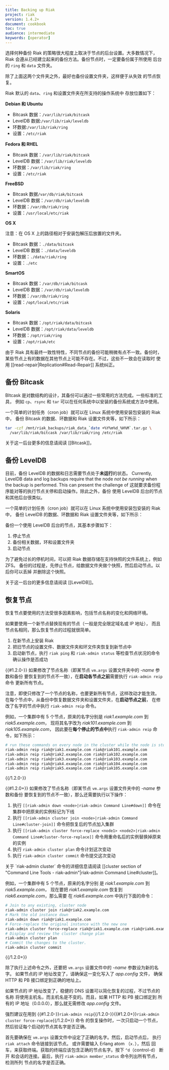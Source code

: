 ```yaml
---
title: Backing up Riak
project: riak
version: 1.4.2+
document: cookbook
toc: true
audience: intermediate
keywords: [operator]
---
```


选择何种备份 Riak 的策略很大程度上取决于节点的后台设置。大多数情况下，
Riak 会遵从已经建立起来的备份方法。备份节点时，一定要备份属于所使用
后台的 `ring` 和 `data` 文件夹。

除了上面这两个文件夹之外，最好也备份设置文件夹，这样便于从失效
的节点恢复。

Riak 默认的 `data`、`ring` 和设置文件夹在所支持的操作系统中
存放位置如下：

**Debian 和 Ubuntu**

* Bitcask 数据：`/var/lib/riak/bitcask`
* LevelDB 数据:`/var/lib/riak/leveldb`
* 环数据:`/var/lib/riak/ring`
* 设置：`/etc/riak`

**Fedora 和 RHEL**

* Bitcask 数据：`/var/lib/riak/bitcask`
* LevelDB 数据：`/var/lib/riak/leveldb`
* 环数据：`/var/lib/riak/ring`
* 设置：`/etc/riak`

**FreeBSD**

* Bitcask 数据`/var/db/riak/bitcask`
* LevelDB 数据：`/var/db/riak/leveldb`
* 环数据：`/var/db/riak/ring`
* 设置：`/usr/local/etc/riak`

**OS X**

注意：在 OS X 上的路径相对于安装包解压后放置的文件夹。

* Bitcask 数据：`./data/bitcask`
* LevelDB 数据：`./data/leveldb`
* 环数据：`./data/riak/ring`
* 设置：`./etc`

**SmartOS**

* Bitcask 数据：`/var/db/riak/bitcask`
* LevelDB 数据：`/var/db/riak/leveldb`
* 环数据：`/var/db/riak/ring`
* 设置：`/opt/local/etc/riak`

**Solaris**

* Bitcask 数据：`/opt/riak/data/bitcask`
* LevelDB 数据：`/opt/riak/data/leveldb`
* 环数据：`/opt/riak/ring`
* 设置：`/opt/riak/etc`

<div class="info">
由于 Riak 具有最终一致性特性，不同节点的备份可能稍微有点不一致。备份时，
某些节点上有的数据在其他节点上可能不存在。不过，这些不一致会在读取时
使用 [[read-repair|Replication#Read-Repair]] 系统纠正。
</div>

## 备份 Bitcask

BItcask 是对数结构的设计，其备份可以通过一些常用的方法完成。一些标准的工具，
例如 `cp`、`rsync` 和 `tar` 可以在任何系统中以安装的备份系统或方法中使用。

一个简单的计划任务（cron job）就可以在 Linux 系统中使用安装包安装的 Riak 中，
备份 Bitcask 的数据、环数据和 Riak 设置文件夹等，如下所示：

```bash
tar -czf /mnt/riak_backups/riak_data_`date +%Y%m%d_%H%M`.tar.gz \
  /var/lib/riak/bitcask /var/lib/riak/ring /etc/riak
```

关于这一后台更多的信息请阅读 [[Bitcask]]，

## 备份 LevelDB

目前，备份 LevelDB 的数据和日志需要节点处于**未运行**的状态。
Currently, LevelDB data and log backups require that the node
*not be running* when the backup is performed. This can present the challenge
of 这就要求备份程序能对等的执行节点关停和启动操作。除此之外，备份
使用 LevelDB 后台的节点和其他后台很类似。

一个简单的计划任务（cron job）就可以在 Linux 系统中使用安装包安装的 Riak 中，
备份 LevelDB 的数据、环数据和 Riak 设置文件夹等，如下所示：

备份一个使用 LevelDB 后台的节点，其基本步骤如下：

1. 停止节点
2. 备份相关数据，环和设置文件夹
3. 启动节点

<div class="info">
为了避免过长的停机时间，可以把 Riak 数据存储在支持快照的文件系统上，例如 ZFS。
备份的过程是，先停止节点，给数据文件夹做个快照，然后启动节点。以后你可以丢掉
并删除这个快照。
</div>

关于这一后台的更多信息请阅读  [[LevelDB]]。

## 恢复节点

恢复节点要使用的方法受很多因素影响，包括节点名称的变化和网络环境。

如果要使用一个新节点替换现有的节点（一般是完全限定域名或 IP 地址），
而且节点名相同，那么恢复节点的过程就很简单。


1. 在新节点上安装 Riak
2. 把旧节点的设置文件、数据文件夹和环文件夹恢复到新节点中
3. 启动新节点，执行 `riak ping` 和 `riak-admin status` 等检查节点状况的命令确认操作是否成功

{{#1.2.0-}}
如果修改了节点名称（即某节点 `vm.args` 设置文件夹中的 *-name* 参数和备份
要恢复到的节点不一致），在**启动各节点之前**需要执行 `riak-admin reip` 命令
更新所有节点。

注意，即使只修改了一个节点的名称，也要更新所有节点，这样改动才能生效。
在每个节点中，从备份中恢复数据文件夹和设置文件夹，在**启动节点之前**，
在修改了名字的节点中执行 `riak-admin reip` 命令。

例如，一个集群中有 5 个节点，原来的名字分别是 *riak1.example.com* 到 *riak5.example.com*，
现将其名字改为 *riak101.example.com* 到 *riak105.example.com*，
因此要在**每个停止的节点中**执行 `riak-admin reip` 命令，如下所示：

```bash
# run these commands on every node in the cluster while the node is stopped
riak-admin reip riak@riak1.example.com riak@riak101.example.com
riak-admin reip riak@riak2.example.com riak@riak102.example.com
riak-admin reip riak@riak3.example.com riak@riak103.example.com
riak-admin reip riak@riak4.example.com riak@riak104.example.com
riak-admin reip riak@riak5.example.com riak@riak105.example.com
```
{{/1.2.0-}}

{{#1.2.0+}}
如果修改了节点名称（即某节点 `vm.args` 设置文件夹中的 *-name* 参数和备份
要恢复到的节点不一致），那么还需要执行以下操作：

1. 执行 `[[riak-admin down <node>|riak-admin Command Line#down]]` 命令在集群中把原来的实例标记为下线
2. 执行 `[[riak-admin cluster join <node>|riak-admin Command Line#cluster-join]]` 命令把恢复后的节点加入集群
3. 执行 `[[riak-admin cluster force-replace <node1> <node2>|riak-admin Command Line#cluster-force-replace]]` 命令用重命名后的实例替换掉原来的实例
4. 执行 `riak-admin cluster plan` 命令计划这次变动
5. 执行 `riak-admin cluster commit` 命令提交这次变动

<div class="info">
关于 `riak-admin cluster` 命令的详细信息请阅读 [[cluster section of "Command Line Tools - riak-admin"|riak-admin Command Line#cluster]]。
</div>

例如，一个集群中有 5 个节点，原来的名字分别
是 *riak1.example.com* 到 *riak5.example.com*，
现在要把 *riak1.example.com* 恢复到 *riak6.example.com*，那么需要
在 *riak6.example.com* 中执行下面的命令：

```bash
# Join to any existing, cluster node
riak-admin cluster join riak@riak2.example.com
# Mark the old instance down
riak-admin down riak@riak1.example.com
# Force-replace the original instance with the new one
riak-admin cluster force-replace riak@riak1.example.com riak@riak6.example.com
# Display and review the cluster change plan
riak-admin cluster plan
# Commit the changes to the cluster.
riak-admin cluster commit
```
{{/1.2.0+}}

除了执行上述命令之外，还要把 `vm.args` 设置文件中的 *-name* 参数设为新的名字。
如果节点的 IP 地址改变了，请确保这一变化写入了 *app.config* 文件，
确保 HTTP 和 PB 接口绑定到正确的地址上。

如果节点的 IP 地址改变了，稳健的 DNS 设置可以简化恢复的过程，不过节点的名称
将使用主机名，而主机名是不变的。而且，如果 HTTP 和 PB 接口绑定到
所有的 IP 地址（0.0.0.0），那么就无需修改 *app.config* 文件。

强烈建议在用到 {{#1.2.0-}}`riak-admin reip`{{/1.2.0-}}{{#1.2.0+}}`riak-admin cluster force-replace`{{/1.2.0+}} 命令
的恢复操作时，一次只启动一个节点，然后验证每个启动的节点其名字是否正确。

首先要确保在 `vm.args` 设置文件中设定了正确的名字。然后，启动节点后，
执行 `riak attach` 命令链接到该节点。 或许需要输入 Erlang atom （`x.`），然后
回车，来获取终端。获取的终端应该包含正确的节点名字。按下 `^d`（control-d） 断开
和会话的连接。最后，执行 `riak-admin member_status` 命令列出所有节点，检测所列
节点的名字是否正确。
